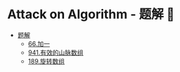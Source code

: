 # Attack on Algorithm - 题解 🐝

* [题解](https://attack-on-backend.github.io/algorithm/05-题解/)
  * [66.加一](https://attack-on-backend.github.io/algorithm/05-题解/01-66.加一.md)
  * [941.有效的山脉数组](https://attack-on-backend.github.io/algorithm/05-题解/01-941.有效的山脉数组.md)
  * [189.旋转数组](https://attack-on-backend.github.io/algorithm/05-题解/01-189.旋转数组.md)